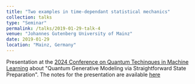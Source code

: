 ```yaml
---
title: "Two examples in time-dependant statistical mechanics"
collection: talks
type: "Seminar"
permalink: /talks/2019-01-29-talk-4
venue: "Johannes Gutenberg University of Mainz"
date: 2019-01-29
location: "Mainz, Germany"
---
```


Presentation at the [2024 Conference on Quantum Techinques in Machine Learning](https://qtml2024.org/) about "Quantum Generative Modeling via Straightforward State Preparation". The notes for the presentation are available [here](https://geometrino.wordpress.com/wp-content/uploads/2024/12/4_accepted_abstract__quantum_generative_modeling_via_straightforward_state_preparation_extended_abstract.pdf)
